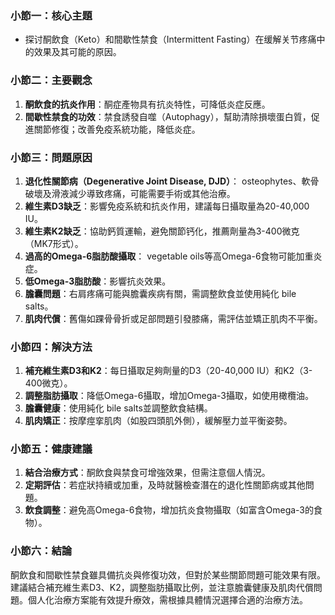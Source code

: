 ### 小節一：核心主題  
- 探讨酮飲食（Keto）和間歇性禁食（Intermittent Fasting）在缓解关节疼痛中的效果及其可能的原因。  

### 小節二：主要觀念  
1. **酮飲食的抗炎作用**：酮症產物具有抗炎特性，可降低炎症反應。  
2. **間歇性禁食的功效**：禁食誘發自噬（Autophagy），幫助清除損壞蛋白質，促進關節修復；改善免疫系統功能，降低炎症。  

### 小節三：問題原因  
1. **退化性關節病（Degenerative Joint Disease, DJD）**： osteophytes、軟骨破壞及滑液減少導致疼痛，可能需要手術或其他治療。  
2. **維生素D3缺乏**：影響免疫系統和抗炎作用，建議每日攝取量為20-40,000 IU。  
3. **維生素K2缺乏**：協助鈣質運輸，避免關節钙化，推薦劑量為3-400微克（MK7形式）。  
4. **過高的Omega-6脂肪酸攝取**： vegetable oils等高Omega-6食物可能加重炎症。  
5. **低Omega-3脂肪酸**：影響抗炎效果。  
6. **膽囊問題**：右肩疼痛可能與膽囊疾病有關，需調整飲食並使用純化 bile salts。  
7. **肌肉代償**：舊傷如踝骨骨折或足部問題引發膝痛，需評估並矯正肌肉不平衡。  

### 小節四：解決方法  
1. **補充維生素D3和K2**：每日攝取足夠劑量的D3（20-40,000 IU）和K2（3-400微克）。  
2. **調整脂肪攝取**：降低Omega-6攝取，增加Omega-3攝取，如使用橄欖油。  
3. **膽囊健康**：使用純化 bile salts並調整飲食結構。  
4. **肌肉矯正**：按摩痙挛肌肉（如股四頭肌外側），緩解壓力並平衡姿勢。  

### 小節五：健康建議  
1. **結合治療方式**：酮飲食與禁食可增強效果，但需注意個人情況。  
2. **定期評估**：若症狀持續或加重，及時就醫檢查潛在的退化性關節病或其他問題。  
3. **飲食調整**：避免高Omega-6食物，增加抗炎食物攝取（如富含Omega-3的食物）。  

### 小節六：結論  
酮飲食和間歇性禁食雖具備抗炎與修復功效，但對於某些關節問題可能效果有限。建議結合補充維生素D3、K2，調整脂肪攝取比例，並注意膽囊健康及肌肉代償問題。個人化治療方案能有效提升療效，需根據具體情況選擇合適的治療方法。